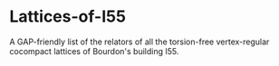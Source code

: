 # Lattices-of-I55
A GAP-friendly list of the relators of all the torsion-free vertex-regular cocompact lattices of Bourdon's building I55.
